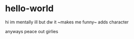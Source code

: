 # hello-world

hi im mentally ill but dw it ~makes me funny~ adds character

anyways peace out girlies
